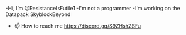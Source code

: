 -Hi, I’m @ResistanceIsFutile1
-I'm not a programmer
-I'm working on the Datapack SkyblockBeyond
- 📫 How to reach me https://discord.gg/S9ZHshZSFu

<!---
ResistanceIsFutile1/ResistanceIsFutile1 is a ✨ special ✨ repository because its `README.md` (this file) appears on your GitHub profile.
You can click the Preview link to take a look at your changes.
--->

